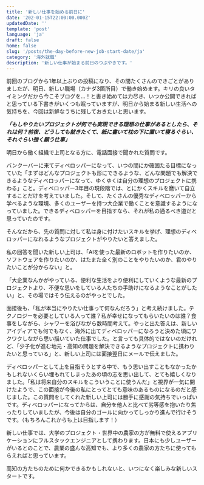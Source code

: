 ```yaml
---
title: '新しい仕事を始める前日に'
date: '202-01-15T22:00:00.000Z'
updatedDate: ''
template: 'post'
language: 'ja'
draft: false
home: false
slug: '/posts/the-day-before-new-job-start-date/ja'
category: '海外就職'
description: '新しい仕事が始まる前日のつぶやきです。'
---
```


前回のブログから1年以上ぶりの投稿になり、その間たくさんのできごとがありましたが、明日、新しい職場（カナダ3箇所目）で働き始めます。キリの良いタイミングだから今こそブログを…！と書き始めては力尽き、いつか公開できればと思っている下書きがいくつも眠っていますが、明日から始まる新しい生活への気持ちを、今回は新鮮なうちに残しておきたいと思います。

***「もしやりたいプロジェクトが何でも実現できる理想の仕事があるとしたら、それは何？前夜、どうしても就きたくて、紙に書いて枕の下に置いて寝るぐらい、それぐらい強く願う仕事」***

明日から働く組織で上司となる方に、電話面接で聞かれた質問です。

バンクーバーに来てディベロッパーになって、いつの間にか確固たる目標になっていた「まずはどんなプロジェクトも形にできるような、どんな問題でも解決できるようなディベロッパーになって、ゆくゆくは自分の理想のプロジェクトに携わる」こと。ディベロッパー3年目の現段階では、とにかくスキルを磨いて自立することだけを考えていました。そして、たくさんの優秀なディベロッパーから学べるような環境、多くのユーザーを持つ大企業で働くことを意識するようになっていました。できるディベロッパーを目指すなら、それが私の通るべき道だと思っていたのです。

そんなだから、先の質問に対して私は身に付けたいスキルを挙げ、理想のディベロッパーになれるようなプロジェクトがやりたいと答えました。

私の回答を聞いた新しい上司は、「AIを使った最新のロボットを作りたいのか、ソフトウェアを作りたいのか、はたまた全く別のことをやりたいのか、君のやりたいことが分からない」と。

「大企業なんかがやっている、便利な生活をより便利にしていくような最新のプロジェクトより、不便な思いをしている人たちの手助けになるようなことがしたい」と、その場ではそう伝えるのがやっとでした。

面接後も、「私が本当にやりたい仕事って何なんだろう」と考え続けました。テクノロジーを必要としている人って誰？私が幸せになってもらいたいのは誰？食事をしながら、シャワーを浴びながら数時間考えて。やっと出た答えは、新しいアイディアでも何でもなく、海外に出てディベロッパーになろうと決めた頃にワクワクしながら思い描いていた仕事でした。と言っても具体的ではないのだけれど、「少子化が進む地元・高知の問題を解決できるようなプロジェクトに携わりたいと思っている」と、新しい上司には面接翌日にメールで伝えました。

ディベロッパーとして上を目指そうとする中で、もう思い出すこともなかったかもしれないくらい埋もれてしまったあの頃の志を思い出して、とても嬉しくなりました。「私は将来自分のスキルをこういうことに使うんだ」と視界が一気に開けたようで、この面接が今後の私にとってとても意味のあるものになるのだと感じました。この質問をしてくれた新しい上司には勝手に感謝の気持ちでいっぱいです。ディベロッパーになってからは、自分を他人と比べて劣等感を抱いたり焦ったりしていましたが、今後は自分のゴールに向かってしっかり進んで行けそうです。（もちろんこれからも上は目指します！）

新しい仕事では、大学のプロジェクト・世界中の農家の方が無料で使えるアプリケーションにフルスタックエンジニアとして携わります。日本にも少しユーザーがいるとのことで、農業の盛んな高知でも、より多くの農家の方たちに使ってもらえればと思っています。

高知の方たちのために何かできるかもしれないと、いつになく楽しみな新しいスタートです。